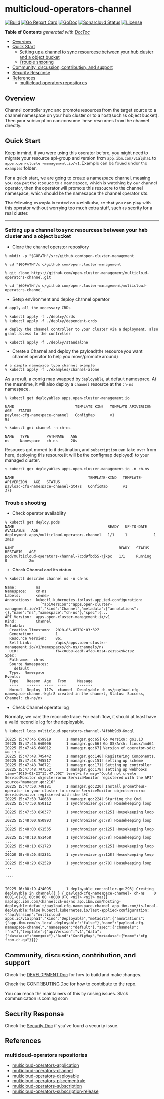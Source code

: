# multicloud-operators-channel

[![Build](https://travis-ci.com/open-cluster-management/multicloud-operators-channel.svg?branch=master)](https://travis-ci.com/open-cluster-management/multicloud-operators-channel.svg?branch=master)
[![Go Report Card](https://goreportcard.com/badge/github.com/open-cluster-management/multicloud-operators-channel)](https://goreportcard.com/report/github.com/open-cluster-management/multicloud-operators-channel)
[![GoDoc](https://godoc.org/github.com/open-cluster-management/multicloud-operators-channel?status.svg)](https://godoc.org/github.com/open-cluster-management/multicloud-operators-channel?status.svg)
[![Sonarcloud Status](https://sonarcloud.io/api/project_badges/measure?project=open-cluster-management_multicloud-operators-channel&metric=coverage)](https://sonarcloud.io/api/project_badges/measure?project=open-cluster-management_multicloud-operators-channel&metric=coverage)
[![License](https://img.shields.io/:license-apache-blue.svg)](http://www.apache.org/licenses/LICENSE-2.0.html)

<!-- START doctoc generated TOC please keep comment here to allow auto update -->
<!-- DON'T EDIT THIS SECTION, INSTEAD RE-RUN doctoc TO UPDATE -->
**Table of Contents**  *generated with [DocToc](https://github.com/thlorenz/doctoc)*

- [Overview](#overview)
- [Quick Start](#quick-start)
  - [Setting up a channel to sync resourcese between your hub cluster and a object bucket](#setting-up-a-channel-to-sync-resourcese-between-your-hub-cluster-and-a-object-bucket)
  - [Trouble shooting](#trouble-shooting)
- [Community, discussion, contribution, and support](#community-discussion-contribution-and-support)
- [Security Response](#security-response)
- [References](#references)
  - [multicloud-operators repositories](#multicloud-operators-repositories)

<!-- END doctoc generated TOC please keep comment here to allow auto update -->
## Overview

Channel controller sync and promote resources from the target source to a channel namespace on your hub cluster or to a host(such as object bucket). Then your subscription can consume these resources from the channel directly.

## Quick Start

Keep in mind, if you were using this operator before, you might need to migrate your resource api-group and version from `app.ibm.com/v1alpha1` to `apps.open-cluster-management.io/v1`. Example can be found under the `examples` folder.

For a quick start, we are going to create a namespace channel, meaning you can put the resouce to a namespace, which is watching by our channel operator, then the operator will promote this resoucre to the channel namespace, which should be the namesapce the channel operator sits.

The following example is tested on a minikube, so that you can play with this operator with out worrying too much extra stuff, such as secrity for a real cluster.

------

### Setting up a channel to sync resourcese between your hub cluster and a object bucket

- Clone the channel operator repository


```shell
% mkdir -p "$GOPATH"/src/github.com/open-cluster-management

% cd "$GOPATH"/src/github.com/open-cluster-management

% git clone https://github.com/open-cluster-management/multicloud-operators-channel.git

% cd "$GOPATH"/src/github.com/open-cluster-management/multicloud-operators-channel
```

- Setup environment and deploy channel operator

```shell
# apply all the necessary CRDs

% kubectl apply -f ./deploy/crds
% kubectl apply -f ./deploy/dependent-crds

# deploy the channel controller to your cluster via a deployment, also grant access to the controller

% kubectl apply -f ./deploy/standalone
```

- Create a Channel and deploy the payload(the resource you want channel operator to help you move/promote around)

```shell
# a simple namespace type channel example
% kubectl apply -f ./examples/channel-alone
```

As a result, a config map wrapped by `deployable`,  at default namespace. At the meantime, it will also deploy a `channel` resource at the `ch-ns` namespace.


```
% kubectl get deployables.apps.open-cluster-management.io

NAME                            TEMPLATE-KIND   TEMPLATE-APIVERSION   AGE   STATUS
payload-cfg-namespace-channel   ConfigMap       v1                    9s

```

```
% kubectl get channel -n ch-ns

NAME   TYPE        PATHNAME   AGE
ns     Namespace   ch-ns      20s
```

Resouces got moved to it destination, and `subscription` can take over from here, deploying this resource(it will be the configmap deployed) to your managed cluster. 

```shell
% kubectl get deployables.apps.open-cluster-management.io -n ch-ns

NAME                                  TEMPLATE-KIND   TEMPLATE-APIVERSION   AGE   STATUS
payload-cfg-namespace-channel-gt47s   ConfigMap       v1                    37s
```

### Trouble shooting

- Check operator availability

```shell
% kubectl get deploy,pods
NAME                                           READY   UP-TO-DATE   AVAILABLE   AGE
deployment.apps/multicloud-operators-channel   1/1     1            1           2m1s

NAME                                                READY   STATUS    RESTARTS   AGE
pod/multicloud-operators-channel-7cbd9fbd55-kjkpc   1/1     Running   0          2m
```

- Check Channel and its status

```shell
% kubectl describe channel ns -n ch-ns

Name:         ns
Namespace:    ch-ns
Labels:       <none>
Annotations:  kubectl.kubernetes.io/last-applied-configuration:
                {"apiVersion":"apps.open-cluster-management.io/v1","kind":"Channel","metadata":{"annotations":{},"name":"ns","namespace":"ch-ns"},"spec":{...
API Version:  apps.open-cluster-management.io/v1
Kind:         Channel
Metadata:
  Creation Timestamp:  2020-03-05T02:03:32Z
  Generation:          1
  Resource Version:    861
  Self Link:           /apis/apps.open-cluster-management.io/v1/namespaces/ch-ns/channels/ns
  UID:                 fbec06b9-eedf-4fe0-8314-2e195e9bc192
Spec:
  Pathname:  ch-ns
  Source Namespaces:
    default
  Type:  Namespace
Events:
  Type    Reason  Age   From     Message
  ----    ------  ----  ----     -------
  Normal  Deploy  117s  channel  Depolyable ch-ns/payload-cfg-namespace-channel-kglr8 created in the channel, Status: Success, Channel: ch-ns/ns

```
- Check Channel operator log

Normally, we care the reconcile trace. For each flow, it should at least have a valid reconcile log for the deployable.

```shell
% kubectl logs multicloud-operators-channel-f4fbbb9d9-6mcql

I0225 15:47:46.659919       1 manager.go:65] Go Version: go1.13
I0225 15:47:46.660006       1 manager.go:66] Go OS/Arch: linux/amd64
I0225 15:47:46.660012       1 manager.go:67] Version of operator-sdk: v0.12.0
I0225 15:47:48.705442       1 manager.go:148] Registering Components.
I0225 15:47:48.705517       1 manager.go:151] setting up scheme
I0225 15:47:48.706721       1 manager.go:171] Setting up controller
I0225 15:47:48.707552       1 manager.go:178] setting up webhooks
time="2020-02-25T15:47:50Z" level=info msg="Could not create ServiceMonitor objecterrorno ServiceMonitor registered with the API" source="manager.go:216"
I0225 15:47:50.748181       1 manager.go:220] Install prometheus-operator in your cluster to create ServiceMonitor objectserrorno ServiceMonitor registered with the API
I0225 15:47:50.748663       1 manager.go:224] Starting the Cmd.
I0225 15:47:50.850112       1 synchronizer.go:78] Housekeeping loop ...
I0225 15:47:50.850377       1 synchronizer.go:125] Housekeeping loop ...
I0225 15:48:00.850993       1 synchronizer.go:78] Housekeeping loop ...
I0225 15:48:00.851535       1 synchronizer.go:125] Housekeeping loop ...
I0225 15:48:10.851468       1 synchronizer.go:78] Housekeeping loop ...
I0225 15:48:10.851723       1 synchronizer.go:125] Housekeeping loop ...
I0225 15:48:20.852381       1 synchronizer.go:125] Housekeeping loop ...
I0225 15:48:20.852529       1 synchronizer.go:78] Housekeeping loop ...

....


I0225 16:00:19.424095       1 deployable_controller.go:293] Creating deployable in channel{{ } { payload-cfg-namespace-channel- ch-ns    0 0001-01-01 00:00:00 +0000 UTC <nil> <nil> map[] map[app.ibm.com/channel:ch-ns/ns app.ibm.com/hosting-deployable:default/payload-cfg-namespace-channel app.ibm.com/is-local-deployable:false kubectl.kubernetes.io/last-applied-configuration:{"apiVersion":"multicloud-apps.io/v1alpha1","kind":"Deployable","metadata":{"annotations":{"app.ibm.com/is-local-deployable":"false"},"name":"payload-cfg-namespace-channel","namespace":"default"},"spec":{"channels":["ns"],"template":{"apiVersion":"v1","data":{"database":"mongodb"},"kind":"ConfigMap","metadata":{"name":"cfg-from-ch-qa"}}}}

```

## Community, discussion, contribution, and support

Check the [DEVELOPMENT Doc](docs/development.md) for how to build and make changes.

Check the [CONTRIBUTING Doc](CONTRIBUTING.md) for how to contribute to the repo.

You can reach the maintainers of this by raising issues. Slack communication is coming soon

## Security Response

Check the [Security Doc](SECURITY.md) if you've found a security issue.

## References

### multicloud-operators repositories

- [multicloud-operators-application](https://github.com/open-cluster-management/multicloud-operators-application)
- [multicloud-operators-channel](https://github.com/open-cluster-management/multicloud-operators-channel)
- [multicloud-operators-deployable](https://github.com/open-cluster-management/multicloud-operators-deployable)
- [multicloud-operators-placementrule](https://github.com/open-cluster-management/multicloud-operators-placementrule)
- [multicloud-operators-subscription](https://github.com/open-cluster-management/multicloud-operators-subscription)
- [multicloud-operators-subscription-release](https://github.com/open-cluster-management/multicloud-operators-subscription-release)
